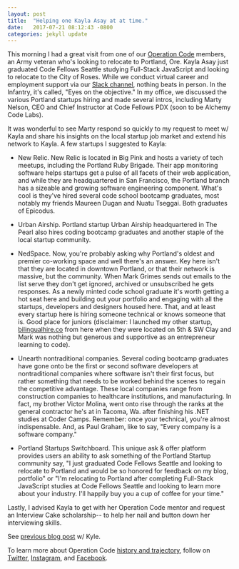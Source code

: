 ```yaml
---
layout: post
title:  "Helping one Kayla Asay at at time."
date:   2017-07-21 08:12:43 -0800
categories: jekyll update
---
```


This morning I had a great visit from one of our [Operation Code](https://operationcode.org) members, an Army veteran who's looking to relocate to Portland, Ore. Kayla Asay just graduated Code Fellows Seattle studying Full-Stack JavaScript and looking to relocate to the City of Roses. While we conduct virtual career and employment support via our [Slack channel](operation-code.slack.com), nothing beats in person. In the Infantry, it's called, "Eyes on the objective." In my office, we discussed the various Portland startups hiring and made several intros, including Marty Nelson, CEO and Chief Instructor at Code Fellows PDX (soon to be Alchemy Code Labs).

It was wonderful to see Marty respond so quickly to my request to meet w/ Kayla and share his insights on the local startup job market and extend his network to Kayla. A few startups I suggested to Kayla:

- New Relic. New Relic is located in Big Pink and hosts a variety of tech meetups, including the Portland Ruby Brigade. Their app monitoring software helps startups get a pulse of all facets of their web application, and while they are headquartered in San Francisco, the Portland branch has a sizeable and growing software engineering component. What's cool is they've hired several code school bootcamp graduates, most notably my friends Maureen Dugan and Nuatu Tseggai. Both graduates of Epicodus.

- Urban Airship. Portland startup Urban Airship headquartered in The Pearl also hires coding bootcamp graduates and another staple of the local startup community.

- NedSpace. Now, you're probably asking why Portland's oldest and premier co-working space and well there's an answer. Key here isn't that they are located in downtown Portland, or that their network is massive, but the community. When Mark Grimes sends out emails to the list serve they don't get ignored, archived or unsubscribed he gets responses. As a newly minted code school graduate it's worth getting a hot seat here and building out your portfolio and engaging with all the startups, developers and designers housed here. That, and at least every startup here is hiring someone technical or knows someone that is. Good place for juniors (disclaimer: I launched my other startup, [bilingualhire.co](https://bilingualhire.co) from here when they were located on 5th & SW Clay and Mark was nothing but generous and supportive as an entrepreneur learning to code).

- Unearth nontraditional companies. Several coding bootcamp graduates have gone onto be the first or second software developers at nontraditional companies where software isn't their first focus, but rather something that needs to be worked behind the scenes to regain the competitive advantage. These local companies range from construction companies to healthcare institutions, and manufacturing. In fact, my brother Victor Molina, went onto rise through the ranks at the general contractor he's at in Tacoma, Wa. after finishing his .NET studies at Coder Camps. Remember: once your technical, you're almost indispensable. And, as Paul Graham, like to say, "Every company is a software company."

- Portland Startups Switchboard. This unique ask & offer platform provides users an ability to ask something of the Portland Startup community say, "I just graduated Code Fellows Seattle and looking to relocate to Portland and would be so honored for feedback on my blog, portfolio" or "I'm relocating to Portland after completing Full-Stack JavaScript studies at Code Fellows Seattle and looking to learn more about your industry. I'll happily buy you a cup of coffee for your time."

Lastly, I advised Kayla to get with her Operation Code mentor and request an Interview Cake scholarship-- to help her nail and button down her interviewing skills.

See [previous blog post](/2017/05/23/mole-and-interview-cake-with-kyle-holmberg/) w/ Kyle.

To learn more about Operation Code [history and trajectory](https://operationcode.org/history), follow on [Twitter](https://twitter.com/operation_code), [Instagram](https://instagram.com/operation_code), and [Facebook](https://facebook.com/operationcode.org).
